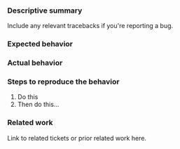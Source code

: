 ### Descriptive summary

 Include any relevant tracebacks if you're reporting a bug.

### Expected behavior

### Actual behavior

### Steps to reproduce the behavior

1. Do this
1. Then do this...

### Related work

Link to related tickets or prior related work here.
